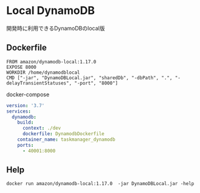 # Local DynamoDB

開発時に利用できるDynamoDBのlocal版

## Dockerfile

```
FROM amazon/dynamodb-local:1.17.0
EXPOSE 8000
WORKDIR /home/dynamodblocal
CMD ["-jar", "DynamoDBLocal.jar", "sharedDb", "-dbPath", ".", "-delayTransientStatuses", "-port", "8000"]
```

docker-compose

```yaml
version: '3.7'
services:
  dynamodb:
    build:
      context: ./dev
      dockerfile: DynamodbDockerfile
    container_name: taskmanager_dynamodb
    ports:
      - 40001:8000
```

## Help

```shell
docker run amazon/dynamodb-local:1.17.0  -jar DynamoDBLocal.jar -help
```
